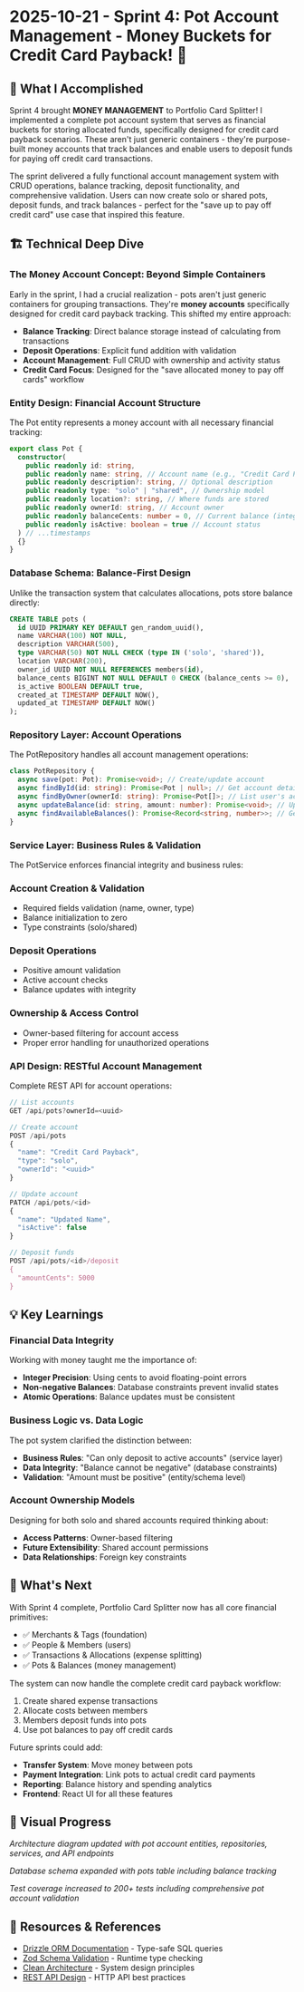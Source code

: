 # 2025-10-21 - Sprint 4: Pot Account Management - Money Buckets for Credit Card Payback! 🏦

## 🎯 What I Accomplished

Sprint 4 brought **MONEY MANAGEMENT** to Portfolio Card Splitter! I implemented a complete pot account system that serves as financial buckets for storing allocated funds, specifically designed for credit card payback scenarios. These aren't just generic containers - they're purpose-built money accounts that track balances and enable users to deposit funds for paying off credit card transactions.

The sprint delivered a fully functional account management system with CRUD operations, balance tracking, deposit functionality, and comprehensive validation. Users can now create solo or shared pots, deposit funds, and track balances - perfect for the "save up to pay off credit card" use case that inspired this feature.

## 🏗️ Technical Deep Dive

### The Money Account Concept: Beyond Simple Containers

Early in the sprint, I had a crucial realization - pots aren't just generic containers for grouping transactions. They're **money accounts** specifically designed for credit card payback tracking. This shifted my entire approach:

- **Balance Tracking**: Direct balance storage instead of calculating from transactions
- **Deposit Operations**: Explicit fund addition with validation
- **Account Management**: Full CRUD with ownership and activity status
- **Credit Card Focus**: Designed for the "save allocated money to pay off cards" workflow

### Entity Design: Financial Account Structure

The Pot entity represents a money account with all necessary financial tracking:

```typescript
export class Pot {
  constructor(
    public readonly id: string,
    public readonly name: string, // Account name (e.g., "Credit Card Payback")
    public readonly description?: string, // Optional description
    public readonly type: "solo" | "shared", // Ownership model
    public readonly location?: string, // Where funds are stored
    public readonly ownerId: string, // Account owner
    public readonly balanceCents: number = 0, // Current balance (integer cents)
    public readonly isActive: boolean = true // Account status
  ) // ...timestamps
  {}
}
```

### Database Schema: Balance-First Design

Unlike the transaction system that calculates allocations, pots store balance directly:

```sql
CREATE TABLE pots (
  id UUID PRIMARY KEY DEFAULT gen_random_uuid(),
  name VARCHAR(100) NOT NULL,
  description VARCHAR(500),
  type VARCHAR(50) NOT NULL CHECK (type IN ('solo', 'shared')),
  location VARCHAR(200),
  owner_id UUID NOT NULL REFERENCES members(id),
  balance_cents BIGINT NOT NULL DEFAULT 0 CHECK (balance_cents >= 0),
  is_active BOOLEAN DEFAULT true,
  created_at TIMESTAMP DEFAULT NOW(),
  updated_at TIMESTAMP DEFAULT NOW()
);
```

### Repository Layer: Account Operations

The PotRepository handles all account management operations:

```typescript
class PotRepository {
  async save(pot: Pot): Promise<void>; // Create/update account
  async findById(id: string): Promise<Pot | null>; // Get account details
  async findByOwner(ownerId: string): Promise<Pot[]>; // List user's accounts
  async updateBalance(id: string, amount: number): Promise<void>; // Update balance
  async findAvailableBalances(): Promise<Record<string, number>>; // Get all balances
}
```

### Service Layer: Business Rules & Validation

The PotService enforces financial integrity and business rules:

### Account Creation & Validation

- Required fields validation (name, owner, type)
- Balance initialization to zero
- Type constraints (solo/shared)

### Deposit Operations

- Positive amount validation
- Active account checks
- Balance updates with integrity

### Ownership & Access Control

- Owner-based filtering for account access
- Proper error handling for unauthorized operations

### API Design: RESTful Account Management

Complete REST API for account operations:

```typescript
// List accounts
GET /api/pots?ownerId=<uuid>

// Create account
POST /api/pots
{
  "name": "Credit Card Payback",
  "type": "solo",
  "ownerId": "<uuid>"
}

// Update account
PATCH /api/pots/<id>
{
  "name": "Updated Name",
  "isActive": false
}

// Deposit funds
POST /api/pots/<id>/deposit
{
  "amountCents": 5000
}
```

## 💡 Key Learnings

### Financial Data Integrity

Working with money taught me the importance of:

- **Integer Precision**: Using cents to avoid floating-point errors
- **Non-negative Balances**: Database constraints prevent invalid states
- **Atomic Operations**: Balance updates must be consistent

### Business Logic vs. Data Logic

The pot system clarified the distinction between:

- **Business Rules**: "Can only deposit to active accounts" (service layer)
- **Data Integrity**: "Balance cannot be negative" (database constraints)
- **Validation**: "Amount must be positive" (entity/schema level)

### Account Ownership Models

Designing for both solo and shared accounts required thinking about:

- **Access Patterns**: Owner-based filtering
- **Future Extensibility**: Shared account permissions
- **Data Relationships**: Foreign key constraints

## 🚀 What's Next

With Sprint 4 complete, Portfolio Card Splitter now has all core financial primitives:

- ✅ Merchants & Tags (foundation)
- ✅ People & Members (users)
- ✅ Transactions & Allocations (expense splitting)
- ✅ Pots & Balances (money management)

The system can now handle the complete credit card payback workflow:

1. Create shared expense transactions
2. Allocate costs between members
3. Members deposit funds into pots
4. Use pot balances to pay off credit cards

Future sprints could add:

- **Transfer System**: Move money between pots
- **Payment Integration**: Link pots to actual credit card payments
- **Reporting**: Balance history and spending analytics
- **Frontend**: React UI for all these features

## 📸 Visual Progress

_Architecture diagram updated with pot account entities, repositories, services, and API endpoints_

_Database schema expanded with pots table including balance tracking_

_Test coverage increased to 200+ tests including comprehensive pot account validation_

## 🔗 Resources & References

- [Drizzle ORM Documentation](https://orm.drizzle.team/) - Type-safe SQL queries
- [Zod Schema Validation](https://zod.dev/) - Runtime type checking
- [Clean Architecture](https://blog.cleancoder.com/uncle-bob/2012/08/13/the-clean-architecture.html) - System design principles
- [REST API Design](https://restfulapi.net/) - HTTP API best practices
